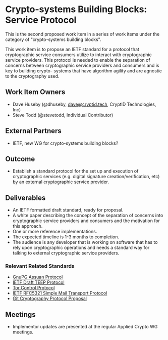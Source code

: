 # Crypto-systems Building Blocks: Service Protocol

This is the second proposed work item in a series of work items under the
category of "crypto-systems building blocks".

This work item is to propose an IETF standard for a protocol that cryptographic
service consumers utilize to interact with cryptographic service providers.
This protocol is needed to enable the separation of concerns between
cryptographic service providers and consumers and is key to building crypto-
systems that have algorithm agility and are agnostic to the cryptography used.

## Work Item Owners
- Dave Huseby (@dhuseby, dave@cryptid.tech, CryptID Technologies, Inc)
- Steve Todd (@stevetodd, Individual Contributor)

## External Partners
- IETF, new WG for crypto-systems building blocks?

## Outcome
- Establish a standard protocol for the set up and execution of cryptographic
  services (e.g. digital signature creation/verification, etc) by an external
  cryptographic service provider.

## Deliverables
- An IETF formatted draft standard, ready for proposal.
- A white paper describing the concept of the separation of concerns into
  cryptographic service providers and consumers and the motivation for this
  approach.
- One or more reference implementations.
- The expected timeline is 1-3 months to completion.
- The audience is any developer that is working on software that has to rely
  upon cryptographic operations and needs a standard way for talking to
  external cryptographic service providers.

### Relevant Related Standards
- [GnuPG Assuan Protocol][0]
- [IETF Draft TEEP Protocol][1]
- [Tor Control Protocol][2]
- [IETF RFC5321 Simple Mail Transport Protocol][3]
- [Git Cryptography Protocol Proposal][4]

## Meetings
- Implementor updates are presented at the regular Applied Crypto WG meetings.

[0]: https://www.gnupg.org/documentation/manuals/assuan.pdf
[1]: https://datatracker.ietf.org/doc/html/draft-ietf-teep-protocol-06
[2]: https://gitweb.torproject.org/torspec.git/tree/control-spec.txt
[3]: https://datatracker.ietf.org/doc/html/rfc5321
[4]: https://github.com/TrustFrame/git-cryptography-protocol/blob/main/Git%20Cryptography%20Protocol.md
